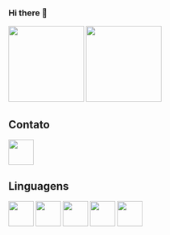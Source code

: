 ### Hi there 👋

<div>
    <img height="150em" src="https://github-readme-stats.vercel.app/api?username=costahigor&show_icons=true&theme=tokyonight">
    <img height="150em" src="https://github-readme-stats.vercel.app/api/top-langs/?username=costahigor">
</div>


## Contato

<a href = "https://www.linkedin.com/in/HigorvCosta" target="_blank">
    <img src = "https://cdn.jsdelivr.net/gh/devicons/devicon/icons/linkedin/linkedin-original.svg" align = "center" height = "50" widith = "60">
</a>

## Linguagens

<div>
    <img src = "https://cdn.jsdelivr.net/gh/devicons/devicon/icons/django/django-original.svg" align = "center" height = "50" widith = "60">
    <img src = "https://cdn.jsdelivr.net/gh/devicons/devicon/icons/python/python-original-wordmark.svg" align = "center" height = "50" widith = "60">
    <img src = "https://cdn.jsdelivr.net/gh/devicons/devicon/icons/html5/html5-original-wordmark.svg" align = "center" height = "50" widith = "60">
    <img src = "https://cdn.jsdelivr.net/gh/devicons/devicon/icons/css3/css3-original-wordmark.svg" align = "center" height = "50" widith = "60">
    <img src = "https://cdn.jsdelivr.net/gh/devicons/devicon/icons/kotlin/kotlin-original-wordmark.svg" align = "center" height = "50" widith = "60">
</div>

<!--
**costahigor/costahigor** is a ✨ _special_ ✨ repository because its `README.md` (this file) appears on your GitHub profile.

Here are some ideas to get you started:

- 🔭 I’m currently working on ...
- 🌱 I’m currently learning ...
- 👯 I’m looking to collaborate on ...
- 🤔 I’m looking for help with ...
- 💬 Ask me about ...
- 📫 How to reach me: ...
- 😄 Pronouns: ...
- ⚡ Fun fact: ...
-->
